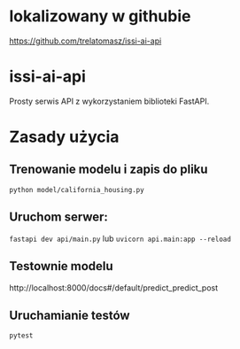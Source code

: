 # lokalizowany w githubie
https://github.com/trelatomasz/issi-ai-api
# issi-ai-api

Prosty serwis API z wykorzystaniem biblioteki FastAPI.

# Zasady użycia

## Trenowanie modelu i zapis do pliku
`python model/california_housing.py`

## Uruchom serwer: 
`fastapi dev api/main.py`
lub
`uvicorn api.main:app --reload`

## Testownie modelu

http://localhost:8000/docs#/default/predict_predict_post

## Uruchamianie testów
`pytest`